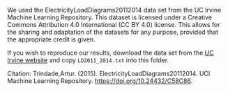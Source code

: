 We used the ElectricityLoadDiagrams20112014 data set from the UC Irvine Machine Learning Repository. This dataset is licensed under a Creative Commons Attribution 4.0 International (CC BY 4.0) license. This allows for the sharing and adaptation of the datasets for any purpose, provided that the appropriate credit is given.

If you wish to reproduce our results, download the data set from the [UC Irvine website](https://doi.org/10.24432/C58C86) and copy `LD2011_2014.txt` into this folder. 

Citation:
Trindade,Artur. (2015). ElectricityLoadDiagrams20112014. UCI Machine Learning Repository. https://doi.org/10.24432/C58C86.
